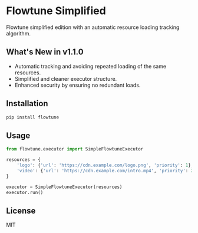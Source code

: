 
# Flowtune Simplified

Flowtune simplified edition with an automatic resource loading tracking algorithm.

## What's New in v1.1.0

- Automatic tracking and avoiding repeated loading of the same resources.
- Simplified and cleaner executor structure.
- Enhanced security by ensuring no redundant loads.

## Installation

```bash
pip install flowtune
```

## Usage

```python
from flowtune.executor import SimpleFlowtuneExecutor

resources = {
    'logo': {'url': 'https://cdn.example.com/logo.png', 'priority': 1},
    'video': {'url': 'https://cdn.example.com/intro.mp4', 'priority': 2},
}

executor = SimpleFlowtuneExecutor(resources)
executor.run()
```

## License

MIT

